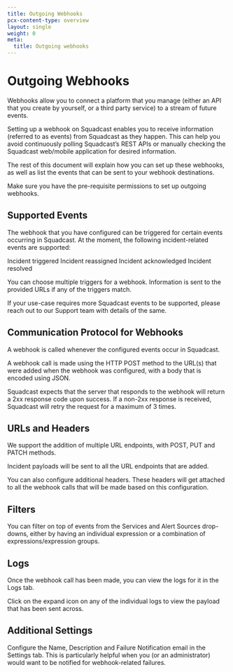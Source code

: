 ```yaml
---
title: Outgoing Webhooks
pcx-content-type: overview
layout: single
weight: 0
meta:
  title: Outgoing webhooks
---
```


# Outgoing Webhooks

Webhooks allow you to connect a platform that you manage (either an API that you create by yourself, or a third party service) to a stream of future events.

Setting up a webhook on Squadcast enables you to receive information (referred to as events) from Squadcast as they happen. This can help you avoid continuously polling Squadcast’s REST APIs or manually checking the Squadcast web/mobile application for desired information.

The rest of this document will explain how you can set up these webhooks, as well as list the events that can be sent to your webhook destinations.

Make sure you have the pre-requisite permissions to set up outgoing webhooks.

## Supported Events

The webhook that you have configured can be triggered for certain events occurring in Squadcast. At the moment, the following incident-related events are supported:

  Incident triggered
  Incident reassigned
  Incident acknowledged
  Incident resolved

You can choose multiple triggers for a webhook. Information is sent to the provided URLs if any of the triggers match.

If your use-case requires more Squadcast events to be supported, please reach out to our Support team with details of the same.

## Communication Protocol for Webhooks

A webhook is called whenever the configured events occur in Squadcast.

A webhook call is made using the HTTP POST method to the URL(s) that were added when the webhook was configured, with a body that is encoded using JSON.

Squadcast expects that the server that responds to the webhook will return a 2xx response code upon success. If a non-2xx response is received, Squadcast will retry the request for a maximum of 3 times.

## URLs and Headers

We support the addition of multiple URL endpoints, with POST, PUT and PATCH methods. 

Incident payloads will be sent to all the URL endpoints that are added. 
 
You can also configure additional headers. These headers will get attached to all the webhook calls that will be made based on this configuration.

## Filters
You can filter on top of events from the Services and Alert Sources drop-downs, either by having an individual expression or a combination of expressions/expression groups.

## Logs
Once the webhook call has been made, you can view the logs for it in the Logs tab.

Click on the expand icon on any of the individual logs to view the payload that has been sent across.

## Additional Settings
Configure the Name, Description and Failure Notification email in the Settings tab. This is particularly helpful when you (or an administrator) would want to be notified for webhook-related failures.



